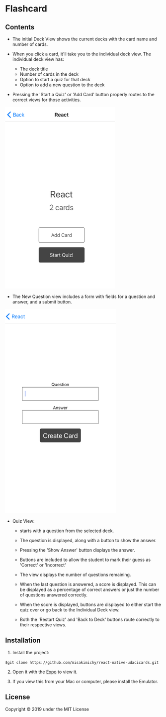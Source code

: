 # Flashcard
## Contents
- The initial Deck View shows the current decks with the card name and number of cards.

- When you click a card, it'll take you to the individual deck view. The individual deck view has:
    - The deck title
    - Number of cards in the deck
    - Option to start a quiz for that deck
    - Option to add a new question to the deck

- Pressing the 'Start a Quiz' or 'Add Card' button properly routes to the correct views for those activities.

![screenshot](img/screenshot1.png)

- The New Question view includes a form with fields for a question and answer, and a submit button.

![screenshot](img/screenshot2.png)

- Quiz View:
    - starts with a question from the selected deck.

    - The question is displayed, along with a button to show the answer.

    - Pressing the 'Show Answer' button displays the answer.

    - Buttons are included to allow the student to mark their guess as 'Correct' or 'Incorrect'

    - The view displays the number of questions remaining.

    - When the last question is answered, a score is displayed. This can be displayed as a percentage of correct answers or just the number of questions answered correctly.

    - When the score is displayed, buttons are displayed to either start the quiz over or go back to the Individual Deck view.

    - Both the 'Restart Quiz' and 'Back to Deck' buttons route correctly to their respective views.

## Installation
1. Install the project:

`$git clone https://github.com/misakimichy/react-native-udacicards.git`

2. Open it with the [Expo](https://expo.io) to view it.

3. If you view this from your Mac or computer, please install the Emulator.


## License
Copyright © 2019 under the MIT License